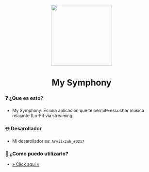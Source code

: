 <p  align="center">
<img src='https://arviixzuh.ml/src/assets/img/music.png' width="200px"  height='200px'>
</p>
<h1 align="center"> My Symphony </h1>

<h3>❓ ¿Que es esto?</h3>

- My Symphony: Es una aplicación que te permite escuchar música relajante (Lo-Fi) vía streaming.

<h3>☃️ Desarollador</h3>

- Mi desarollador es:  `Arviixzuh_#0217`

<h3>🤔 ¿Como puedo utilizarlo?</h3>

- [» Click aquí «](https://arviixzuh.github.io/My-Symphony/)
